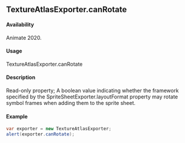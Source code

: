 ## TextureAtlasExporter.canRotate

#### Availability

Animate 2020.

#### Usage

TextureAtlasExporter.canRotate

#### Description

Read-only property; A boolean value indicating whether the framework specified by the
SpriteSheetExporter.layoutFormat property may rotate symbol frames when adding them to the sprite sheet.

#### Example

``` java script
var exporter = new TextureAtlasExporter;
alert(exporter.canRotate);
````